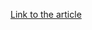 [Link to the article](https://blog.malwarebytes.com/malwarebytes-news/2020/10/silent-librarian-apt-phishing-attack/)
